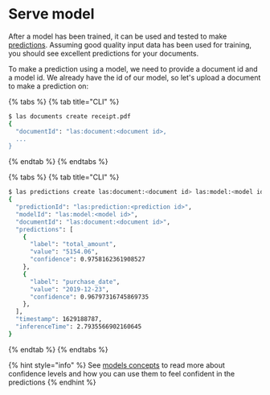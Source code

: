 # Serve model

After a model has been trained, it can be used and tested to make [predictions](../concepts/predictions.md). Assuming good quality input data has been used for training, you should see excellent predictions for your documents.

To make a prediction using a model, we need to provide a document id and a model id. We already have the id of our model, so let's upload a document to make a prediction on:

{% tabs %}
{% tab title="CLI" %}
```bash
$ las documents create receipt.pdf
{
  "documentId": "las:document:<document id>,
  ...
}
```
{% endtab %}
{% endtabs %}

{% tabs %}
{% tab title="CLI" %}
```bash
$ las predictions create las:document:<document id> las:model:<model id>
{
  "predictionId": "las:prediction:<prediction id>",
  "modelId": "las:model:<model id>",
  "documentId": "las:document:<document id>",
  "predictions": [
    {
      "label": "total_amount",
      "value": "5154.06",
      "confidence": 0.9758162361908527
    },
    {
      "label": "purchase_date",
      "value": "2019-12-23",
      "confidence": 0.96797316745869735
    },
  ],
  "timestamp": 1629188787,
  "inferenceTime": 2.7935566902160645
}

```
{% endtab %}
{% endtabs %}

{% hint style="info" %}
See [models concepts](../concepts/models.md) to read more about confidence levels and how you can use them to feel confident in the predictions
{% endhint %}

